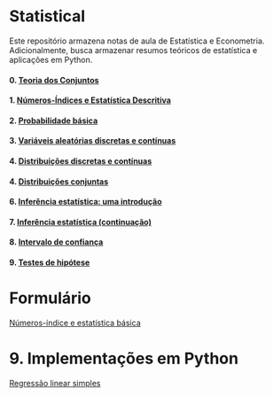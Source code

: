 # <b>Statistical </b>
Este repositório armazena notas de aula de Estatística e Econometria. Adicionalmente, busca armazenar resumos teóricos de estatística e aplicações em Python.

#### 0. [Teoria dos Conjuntos](https://github.com/ronissonlucas/Statistical/blob/main/1.%20N%C3%BAmeros-%C3%ADndices.ipynb)
#### 1. [Números-Índices e Estatística Descritiva](https://github.com/ronissonlucas/Statistical/blob/main/1.%20N%C3%BAmeros-%C3%ADndices.ipynb)
#### 2. [Probabilidade básica](https://github.com/ronissonlucas/Statistical/blob/main/2.%20Probabilidade.ipynb)
#### 3. [Variáveis aleatórias discretas e contínuas](https://github.com/ronissonlucas/Statistical/blob/main/3.%20Vari%C3%A1veis_aleat%C3%B3rias.ipynb)
#### 4. [Distribuições discretas e contínuas](https://github.com/ronissonlucas/Statistical/blob/main/4.%20Distribui%C3%A7%C3%B5es.ipynb)
#### 4. [Distribuições conjuntas](https://github.com/ronissonlucas/Statistical/blob/main/5.%20Distribui%C3%A7%C3%B5es_conjuntas.ipynb)
#### 6. [Inferência estatística: uma introdução](https://github.com/ronissonlucas/Statistical/blob/main/6.%20Introdu%C3%A7%C3%A3o%20%C3%A0%20Infer%C3%AAncia%20Estat%C3%ADstica.ipynb)
#### 7. [Inferência estatística (continuação)](https://github.com/ronissonlucas/Statistical/blob/main/7.%20Continua%C3%A7%C3%A3o%20Infer%C3%AAncia%20e%20Teoremas.ipynb)
#### 8. [Intervalo de confiança](https://github.com/ronissonlucas/Statistical/blob/main/8.%20Intervalo_Confian%C3%A7a.ipynb)
#### 9. [Testes de hipótese](https://github.com/ronissonlucas/Statistical/blob/main/9.%20Testes.ipynb)

# Formulário
[Números-índice e estatística básica](https://github.com/ronissonlucas/Statistical/blob/main/3.%20Vari%C3%A1veis_aleat%C3%B3rias.ipynb)

# 9. Implementações em Python
[Regressão linear simples](https://github.com/ronissonlucas/Statistical/blob/main/Econometrics1.ipynb)


